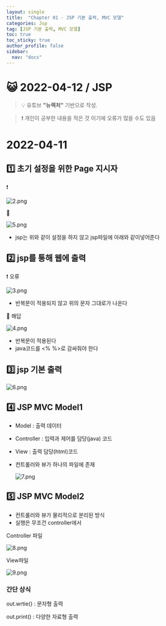 ```yaml
---
layout: single
title:  "Chapter 01 - JSP 기본 출력, MVC 모델"
categories: Jsp
tag: [JSP 기본 출력, MVC 모델]
toc: true
toc_sticky: true
author_profile: false
sidebar:
  nav: "docs"
---
```



# 😺 2022-04-12 / JSP

<!--Quote-->
> 💡 유튜브 **"뉴렉처"** 기반으로 작성.

> ❗ 개인이 공부한 내용을 적은 것 이기에 오류가 많을 수도 있음


# 2022-04-11

## 1️⃣ 초기 설정을 위한 Page 지시자

❗

![2.png](/assets/images/posts/2022-04-12/2.png)

🔔

![5.png](/assets/images/posts/2022-04-12/5.png)

- jsp는 위와 같이 설정을 하지 않고 jsp파일에 아래와 같이넣어준다

## 2️⃣ jsp를 통해 웹에 출력

❗ 오류

![3.png](/assets/images/posts/2022-04-12/3.png)

- 반복문이 적용되지 않고 위의 문자 그대로가 나온다

🔔 해답

![4.png](/assets/images/posts/2022-04-12/4.png)

- 반복문이 적용된다
- java코드를 <% %>로 감싸줘야 한다

## 3️⃣ jsp 기본 출력

![6.png](/assets/images/posts/2022-04-12/6.png)

## 4️⃣ JSP MVC Model1

- Model : 출력 데이터
- Controller : 입력과 제어를 담당(java) 코드
- View : 출력 담당(html)코드
- 컨트롤러와 뷰가 하나의 파일에 존재

    ![7.png](/assets/images/posts/2022-04-12/7.png)


## 5️⃣ JSP MVC Model2

- 컨트롤러와 뷰가 물리적으로 분리된 방식
- 실행은 무조건 controller에서

Controller 파일

![8.png](/assets/images/posts/2022-04-12/8.png)

View파일

![9.png](/assets/images/posts/2022-04-12/9.png)

### 간단 상식

out.wrtie() : 문자형 출력

out.print() : 다양한 자료형 출력